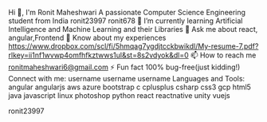 Hi 👋, I'm Ronit Maheshwari
A passionate Computer Science Engineering student from India
ronit23997
ronit678
🌱 I’m currently learning Artificial Intelligence and Machine Learning and their Libraries
💬 Ask me about react, angular,Frontend
📄 Know about my experiences https://www.dropbox.com/scl/fi/5hmqag7ygdjtcckbwikdl/My-resume-7.pdf?rlkey=ii1nf1wvwp4omfhfkztwws1ul&st=8s2vdyok&dl=0
📫 How to reach me ronitmaheshwari6@gmail.com
⚡ Fun fact 100% bug-free(just kidding!)
Connect with me:
username
username
username
Languages and Tools:
angular
angularjs
aws
azure
bootstrap
c
cplusplus
csharp
css3
gcp
html5
java
javascript
linux
photoshop
python
react
reactnative
unity
vuejs
 
ronit23997


<!---
ronit23997/ronit23997 is a ✨ special ✨ repository because its `README.md` (this file) appears on your GitHub profile.
You can click the Preview link to take a look at your changes.
--->

